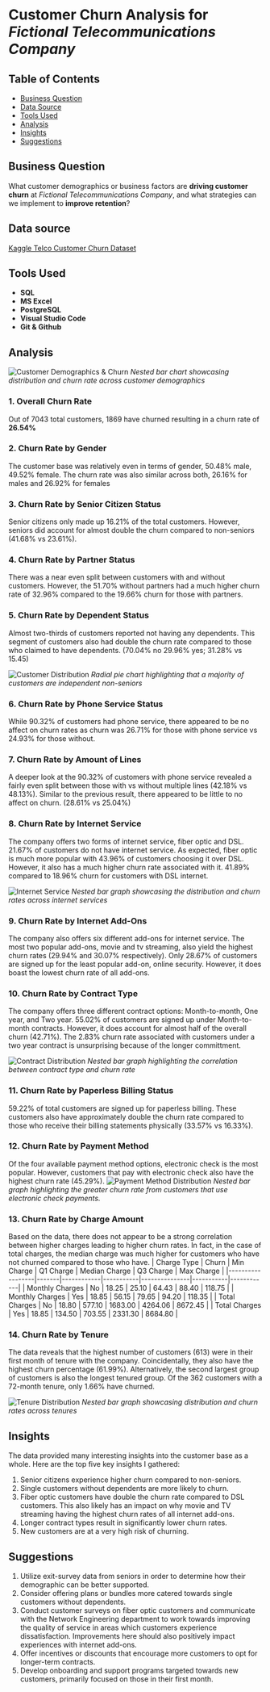 # Customer Churn Analysis for *Fictional Telecommunications Company*
## Table of Contents
- [Business Question](#business-question)
- [Data Source](#data-source)
- [Tools Used](#tools-used)
- [Analysis](#analysis)
- [Insights](#insights)
- [Suggestions](#suggestions)

## Business Question
What customer demographics or business factors are **driving customer churn** at *Fictional Telecommunications Company*, and what strategies can we implement to **improve retention**?

## Data source
[Kaggle Telco Customer Churn Dataset](https://www.kaggle.com/datasets/blastchar/telco-customer-churn)

## Tools Used
- **SQL** 
- **MS Excel**
- **PostgreSQL** 
- **Visual Studio Code** 
- **Git & Github** 

## Analysis

![Customer Demographics & Churn](assets/demographic_churn2.png)
*Nested bar chart showcasing distribution and churn rate across customer demographics*


### 1. Overall Churn Rate
Out of 7043 total customers, 1869 have churned resulting in a churn rate of **26.54%**

### 2. Churn Rate by Gender
The customer base was relatively even in terms of gender, 50.48% male, 49.52% female. The churn rate was also similar across both, 26.16% for males and 26.92% for females

### 3. Churn Rate by Senior Citizen Status
Senior citizens only made up 16.21% of the total customers. However, seniors did account for almost double the churn compared to non-seniors (41.68% vs 23.61%).

### 4. Churn Rate by Partner Status
There was a near even split between customers with and without customers. However, the 51.70% without partners had a much higher churn rate of 32.96% compared to the 19.66% churn for those with partners.

### 5. Churn Rate by Dependent Status
Almost two-thirds of customers reported not having any dependents. This segment of customers also had double the churn rate compared to those who claimed to have dependents. (70.04% no 29.96% yes; 31.28% vs 15.45)

![Customer Distribution](assets/customer_distribution2.png)
*Radial pie chart highlighting that a majority of customers are independent non-seniors*

### 6. Churn Rate by Phone Service Status
While 90.32% of customers had phone service, there appeared to be no affect on churn rates as churn was 26.71% for those with phone service vs 24.93% for those without.

### 7. Churn Rate by Amount of Lines
A deeper look at the 90.32% of customers with phone service revealed a fairly even split between those with vs without multiple lines (42.18% vs 48.13%). Similar to the previous result, there appeared to be little to no affect on churn. (28.61% vs 25.04%)

### 8. Churn Rate by Internet Service
The company offers two forms of internet service, fiber optic and DSL. 21.67% of customers do not have internet service. As expected, fiber optic is much more popular with 43.96% of customers choosing it over DSL. However, it also has a much higher churn rate associated with it. 41.89% compared to 18.96% churn for customers with DSL internet.

![Internet Service](assets/internet_service2.png)
*Nested bar graph showcasing the distribution and churn rates across internet services*

### 9. Churn Rate by Internet Add-Ons
The company also offers six different add-ons for internet service. The most two popular add-ons, movie and tv streaming, also yield the highest churn rates (29.94% and 30.07% respectively). Only 28.67% of customers are signed up for the least popular add-on, online security. However, it does boast the lowest churn rate of all add-ons.

### 10. Churn Rate by Contract Type
The company offers three different contract options: Month-to-month, One year, and Two year. 55.02% of customers are signed up under Month-to-month contracts. However, it does account for almost half of the overall churn (42.71%). The 2.83% churn rate associated with customers under a two year contract is unsurprising because of the longer committment. 

![Contract Distribution](assets/contracts2.png)
*Nested bar graph highlighting the correlation between contract type and churn rate*

### 11. Churn Rate by Paperless Billing Status
59.22% of total customers are signed up for paperless billing. These customers also have approximately double the churn rate compared to those who receive their billing statements physically (33.57% vs 16.33%).

### 12. Churn Rate by Payment Method
Of the four available payment method options, electronic check is the most popular. However, customers that pay with electronic check also have the highest churn rate (45.29%). 
![Payment Method Distribution](assets/payement_method2.png)
*Nested bar graph highlighting the greater churn rate from customers that use electronic check payments.*

### 13. Churn Rate by Charge Amount
Based on the data, there does not appear to be a strong correlation between higher charges leading to higher churn rates. In fact, in the case of total charges, the median charge was much higher for customers who have not churned compared to those who have.
| Charge Type      | Churn | Min Charge | Q1 Charge | Median Charge | Q3 Charge | Max Charge |
|------------------|-------|------------|-----------|---------------|-----------|------------|
| Monthly Charges  | No    | 18.25      | 25.10     | 64.43         | 88.40     | 118.75     |
| Monthly Charges  | Yes   | 18.85      | 56.15     | 79.65         | 94.20     | 118.35     |
| Total Charges    | No    | 18.80      | 577.10    | 1683.00       | 4264.06   | 8672.45    |
| Total Charges    | Yes   | 18.85      | 134.50    | 703.55        | 2331.30   | 8684.80    |


### 14. Churn Rate by Tenure
The data reveals that the highest number of customers (613) were in their first month of tenure with the company. Coincidentally, they also have the highest churn percentage (61.99%). Alternatively, the second largest group of customers is also the longest tenured group. Of the 362 customers with a 72-month tenure, only 1.66% have churned.

![Tenure Distribution](assets/tenure2.png)
*Nested bar graph showcasing distribution and churn rates across tenures*

## Insights
The data provided many interesting insights into the customer base as a whole. Here are the top five key insights I gathered:
1. Senior citizens experience higher churn compared to non-seniors.
2. Single customers without dependents are more likely to churn.
3. Fiber optic customers have double the churn rate compared to DSL customers. This also likely has an impact on why movie and TV streaming having the highest churn rates of all internet add-ons.
4. Longer contract types result in significantly lower churn rates.
5. New customers are at a very high risk of churning.

## Suggestions
1. Utilize exit-survey data from seniors in order to determine how their demographic can be better supported.
2. Consider offering plans or bundles more catered towards single customers without dependents.
3. Conduct customer surveys on fiber optic customers and communicate with the Network Engineering department to work towards improving the quality of service in areas which customers experience dissatisfaction. Improvements here should also positively impact experiences with internet add-ons.
4. Offer incentives or discounts that encourage more customers to opt for longer-term contracts.
5. Develop onboarding and support programs targeted towards new customers, primarily focused on those in their first month.
